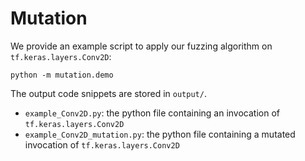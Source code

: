 # Mutation

We provide an example script to apply our fuzzing algorithm on `tf.keras.layers.Conv2D`:

```
python -m mutation.demo
```

The output code snippets are stored in `output/`.

 - `example_Conv2D.py`: the python file containing an invocation of `tf.keras.layers.Conv2D`
 - `example_Conv2D_mutation.py`: the python file containing a mutated invocation of `tf.keras.layers.Conv2D`
